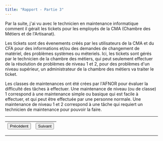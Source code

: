 ```yaml
---
title: "Rapport - Partie 3"
---
```


Par la suite, j'ai vu avec le technicien en maintenance informatique comment il gérait les tickets pour les employés de la CMA (Chambre des Métiers et de l'Artisanat).

Les tickets sont des évenements créés par les utilisateurs de la CMA et du CFA pour des informations et/ou des demandes de changement de matériel, des problèmes systèmes ou méteriels.
Ici, les tickets sont gérés par le technicien de la chambre des métiers, qui peut seulement effectuer de la résolution de problèmes de niveau 1 et 2, pour des problèmes d'un niveau supérieur, un administrateur de la chambre des métiers va traiter le ticket.

Les classes de maintenances ont été crées par l'AFNOR pour évaluer la difficulté des tâches à effectuer.
Une maintenance de niveau (ou de classe) 1 correspond à une maintenance simple ou basique qui est facile à effectuer, et qui peut être effectuée par une personne normale.
Une maintenance de niveau 1 et 2 correspond à une tâche qui requiert un technicien de maintenance pour pouvoir la faire.

***

|<button onclick="window.location.href='https://vhascoet-pro.github.io/portfolio-bts.github.io/rds1/rapport_p2';">Précédent</button>|<button onclick="window.location.href='https://vhascoet-pro.github.io/portfolio-bts.github.io/rds1/rapport_concl';">Suivant</button>|
|---|---|

***